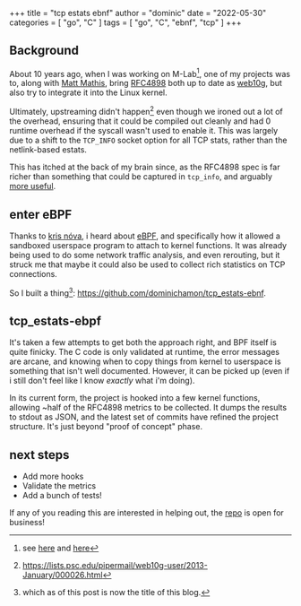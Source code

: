 +++
title = "tcp estats ebnf"
author = "dominic"
date = "2022-05-30"
categories = [
  "go",
  "C"
]
tags = [
  "go",
  "C",
  "ebnf",
  "tcp"
]
+++

## Background 

About 10 years ago, when I was working on M-Lab[^1], one of my projects was to,
along with [Matt Mathis](https://research.google/people/MattMathis/), bring
[RFC4898](https://www.ietf.org/rfc/rfc4898) both up to date as
[web10g](https://github.com/rapier1/web10g), but also try to integrate it into
the Linux kernel.

Ultimately, upstreaming didn't happen[^2] even though we ironed out a lot of the
overhead, ensuring that it could be compiled out cleanly and had 0 runtime
overhead if the syscall wasn't used to enable it.  This was largely due to a
shift to the `TCP_INFO` socket option for all TCP stats, rather than the
netlink-based estats.

This has itched at the back of my brain since, as the RFC4898 spec is far richer
than something that could be captured in `tcp_info`, and arguably [more
useful](https://www.measurementlab.net/tests/ndt/web100/).

## enter eBPF

Thanks to [kris nóva](https://www.twitch.tv/krisnova), i heard about
[eBPF](https://ebpf.io), and specifically how it allowed a sandboxed userspace
program to attach to kernel functions.  It was already being used to do some
network traffic analysis, and even rerouting, but it struck me that maybe it
could also be used to collect rich statistics on TCP connections.

So I built a thing[^3]: https://github.com/dominichamon/tcp_estats-ebnf.

## tcp\_estats-ebpf

It's taken a few attempts to get both the approach right, and BPF itself is
quite finicky.  The C code is only validated at runtime, the error messages are
arcane, and knowing when to copy things from kernel to userspace is something
that isn't well documented.  However, it can be picked up (even if i still don't
feel like I know _exactly_ what i'm doing).

In its current form, the project is hooked into a few kernel functions, allowing
~half of the RFC4898 metrics to be collected.  It dumps the results to stdout as
JSON, and the latest set of commits have refined the project structure.  It's
just beyond "proof of concept" phase.

## next steps

* Add more hooks
* Validate the metrics
* Add a bunch of tests!

If any of you reading this are interested in helping out, the
[repo](https://github.com/dominichamon/tcp_estats-ebnf) is open for
business!


[^1]: see [here](/blog/visualizing-m-lab-data-with-bigquery) and
[here](/blog/visualizing-m-lab-data-with-bigquery-part-two)
[^2]: https://lists.psc.edu/pipermail/web10g-user/2013-January/000026.html
[^3]: which as of this post is now the title of this blog.
